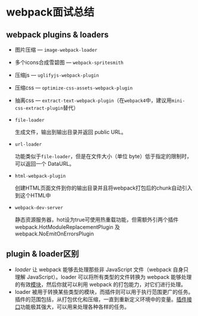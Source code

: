 # webpack面试总结

## webpack plugins & loaders

- 图片压缩 — `image-webpack-loader`

- 多个icons合成雪碧图 — `webpack-spritesmith`

- 压缩js — `uglifyjs-webpack-plugin`

- 压缩css — `optimize-css-assets-webpack-plugin`

- 抽离css — `extract-text-webpack-plugin`（在`webpack4`中，建议用`mini-css-extract-plugin`替代）

- `file-loader`

  生成文件，输出到输出目录并返回 public URL。

- `url-loader` 

  功能类似于`file-loader`，但是在文件大小（单位 byte）低于指定的限制时，可以返回一个 DataURL。

- `html-webpack-plugin`

  创建HTML页面文件到你的输出目录并且将webpack打包后的chunk自动引入到这个HTML中

- `webpack-dev-server`

  静态资源服务器，hot设为true可使用热重载功能，但需额外引两个插件webpack.HotModuleReplacementPlugin 及 webpack.NoEmitOnErrorsPlugin

  

## plugin & loader区别

- *loader* 让 webpack 能够去处理那些非 JavaScript 文件（webpack 自身只理解 JavaScript）。loader 可以将所有类型的文件转换为 webpack 能够处理的有效[模块](https://www.webpackjs.com/concepts/modules)，然后你就可以利用 webpack 的打包能力，对它们进行处理。
- loader 被用于转换某些类型的模块，而插件则可以用于执行范围更广的任务。插件的范围包括，从打包优化和压缩，一直到重新定义环境中的变量。[插件接口](https://www.webpackjs.com/api/plugins)功能极其强大，可以用来处理各种各样的任务。